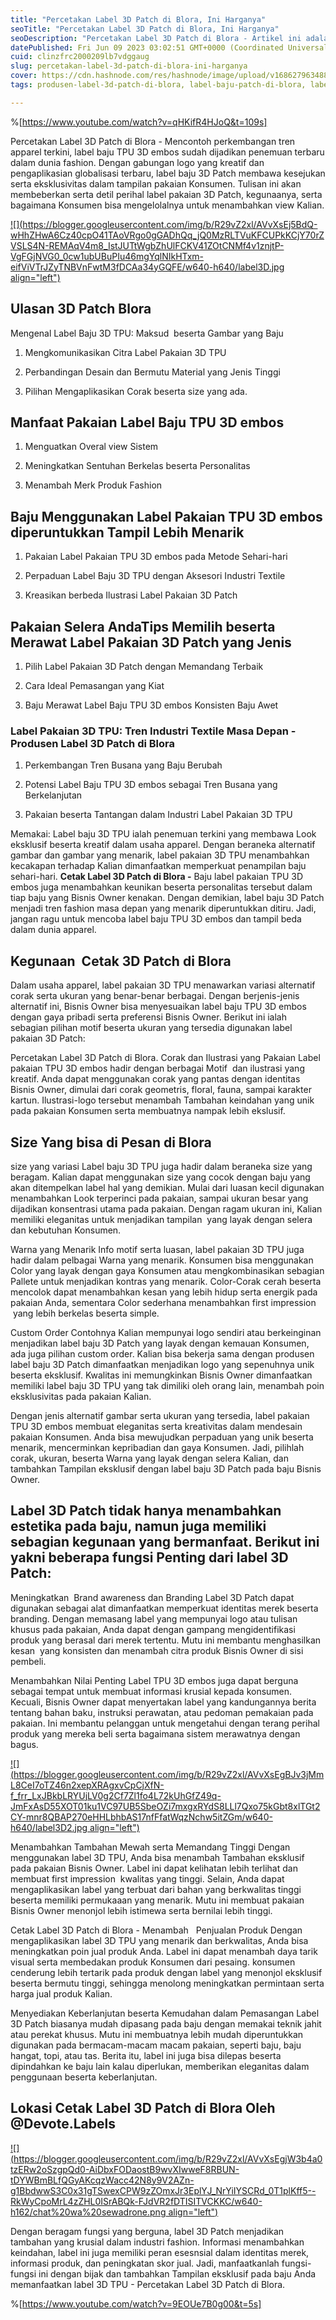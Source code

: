 ```yaml
---
title: "Percetakan Label 3D Patch di Blora, Ini Harganya"
seoTitle: "Percetakan Label 3D Patch di Blora, Ini Harganya"
seoDescription: "Percetakan Label 3D Patch di Blora - Artikel ini adalah Review secara informatif yang kami Tulis Perihal Jasa Percetakan Label 3D Patch di Blora"
datePublished: Fri Jun 09 2023 03:02:51 GMT+0000 (Coordinated Universal Time)
cuid: clinzfrc2000209lb7vdggaug
slug: percetakan-label-3d-patch-di-blora-ini-harganya
cover: https://cdn.hashnode.com/res/hashnode/image/upload/v1686279634889/12c07059-1217-49ff-88d2-d221e640bcae.jpeg
tags: produsen-label-3d-patch-di-blora, label-baju-patch-di-blora, label-baju-jersey-blora

---
```


%[https://www.youtube.com/watch?v=qHKifR4HJoQ&t=109s] 

Percetakan Label 3D Patch di Blora - Mencontoh perkembangan tren apparel terkini, label baju TPU 3D embos sudah dijadikan penemuan terbaru dalam dunia fashion. Dengan gabungan logo yang kreatif dan pengaplikasian globalisasi terbaru, label baju 3D Patch membawa kesejukan serta eksklusivitas dalam tampilan pakaian Konsumen. Tulisan ini akan membeberkan serta detil perihal label pakaian 3D Patch, kegunaanya, serta bagaimana Konsumen bisa mengelolalnya untuk menambahkan view Kalian.

[![](https://blogger.googleusercontent.com/img/b/R29vZ2xl/AVvXsEj5BdQ-wHhZHwA6Cz40cpO41TAoVRgo0gGADhQq_jQ0MzRLTVuKFCUPkKCjY70rZVSLS4N-REMAqV4m8_IstJUTtWgbZhUlFCKV41ZOtCNMf4v1znjtP-VgFGjNVG0_0cw1ubUBuPIu46mgYqlNIkHTxm-eifViVTrJZyTNBVnFwtM3fDCAa34yGQFE/w640-h640/label3D.jpg align="left")](https://blogger.googleusercontent.com/img/b/R29vZ2xl/AVvXsEj5BdQ-wHhZHwA6Cz40cpO41TAoVRgo0gGADhQq_jQ0MzRLTVuKFCUPkKCjY70rZVSLS4N-REMAqV4m8_IstJUTtWgbZhUlFCKV41ZOtCNMf4v1znjtP-VgFGjNVG0_0cw1ubUBuPIu46mgYqlNIkHTxm-eifViVTrJZyTNBVnFwtM3fDCAa34yGQFE/s900/label3D.jpg)

## Ulasan 3D Patch Blora

Mengenal Label Baju 3D TPU: Maksud  beserta Gambar yang Baju

1. Mengkomunikasikan Citra Label Pakaian 3D TPU
    
2. Perbandingan Desain dan Bermutu Material yang Jenis Tinggi
    
3. Pilihan Mengaplikasikan Corak beserta size yang ada.
    

## Manfaat Pakaian Label Baju TPU 3D embos

1. Menguatkan Overal view Sistem
    
2. Meningkatkan Sentuhan Berkelas beserta Personalitas
    
3. Menambah Merk Produk Fashion
    

## Baju Menggunakan Label Pakaian TPU 3D embos diperuntukkan Tampil Lebih Menarik

1. Pakaian Label Pakaian TPU 3D embos pada Metode Sehari-hari
    
2. Perpaduan Label Baju 3D TPU dengan Aksesori Industri Textile
    
3. Kreasikan berbeda Ilustrasi Label Pakaian 3D Patch
    

## Pakaian Selera AndaTips Memilih beserta Merawat Label Pakaian 3D Patch yang Jenis

1. Pilih Label Pakaian 3D Patch dengan Memandang Terbaik
    
2. Cara Ideal Pemasangan yang Kiat
    
3. Baju Merawat Label Baju TPU 3D embos Konsisten Baju Awet
    

### Label Pakaian 3D TPU: Tren Industri Textile Masa Depan - Produsen Label 3D Patch di Blora

1. Perkembangan Tren Busana yang Baju Berubah
    
2. Potensi Label Baju TPU 3D embos sebagai Tren Busana yang Berkelanjutan
    
3. Pakaian beserta Tantangan dalam Industri Label Pakaian 3D TPU
    

Memakai: Label baju 3D TPU ialah penemuan terkini yang membawa Look eksklusif beserta kreatif dalam usaha apparel. Dengan beraneka alternatif gambar dan gambar yang menarik, label pakaian 3D TPU menambahkan kecakapan terhadap Kalian dimanfaatkan memperkuat penampilan baju sehari-hari. **Cetak Label 3D Patch di Blora -** Baju label pakaian TPU 3D embos juga menambahkan keunikan beserta personalitas tersebut dalam tiap baju yang Bisnis Owner kenakan. Dengan demikian, label baju 3D Patch menjadi tren fashion masa depan yang menarik diperuntukkan ditiru. Jadi, jangan ragu untuk mencoba label baju TPU 3D embos dan tampil beda dalam dunia apparel.

## Kegunaan  Cetak 3D Patch di Blora

Dalam usaha apparel, label pakaian 3D TPU menawarkan variasi alternatif corak serta ukuran yang benar-benar berbagai. Dengan berjenis-jenis alternatif ini, Bisnis Owner bisa menyesuaikan label baju TPU 3D embos dengan gaya pribadi serta preferensi Bisnis Owner. Berikut ini ialah sebagian pilihan motif beserta ukuran yang tersedia digunakan label pakaian 3D Patch:

Percetakan Label 3D Patch di Blora. Corak dan Ilustrasi yang Pakaian Label pakaian TPU 3D embos hadir dengan berbagai Motif  dan ilustrasi yang kreatif. Anda dapat menggunakan corak yang pantas dengan identitas Bisnis Owner, dimulai dari corak geometris, floral, fauna, sampai karakter kartun. Ilustrasi-logo tersebut menambah Tambahan keindahan yang unik pada pakaian Konsumen serta membuatnya nampak lebih ekslusif.

## Size Yang bisa di Pesan di Blora

size yang variasi Label baju 3D TPU juga hadir dalam beraneka size yang beragam. Kalian dapat menggunakan size yang cocok dengan baju yang akan ditempelkan label hal yang demikian. Mulai dari luasan kecil digunakan menambahkan Look terperinci pada pakaian, sampai ukuran besar yang dijadikan konsentrasi utama pada pakaian. Dengan ragam ukuran ini, Kalian memiliki eleganitas untuk menjadikan tampilan  yang layak dengan selera dan kebutuhan Konsumen.

Warna yang Menarik Info motif serta luasan, label pakaian 3D TPU juga hadir dalam pelbagai Warna yang menarik. Konsumen bisa menggunakan Color yang layak dengan gaya Konsumen atau mengkombinasikan sebagian Pallete untuk menjadikan kontras yang menarik. Color-Corak cerah beserta mencolok dapat menambahkan kesan yang lebih hidup serta energik pada pakaian Anda, sementara Color sederhana menambahkan first impression  yang lebih berkelas beserta simple.

Custom Order Contohnya Kalian mempunyai logo sendiri atau berkeinginan menjadikan label baju 3D Patch yang layak dengan kemauan Konsumen, ada juga pilihan custom order. Kalian bisa bekerja sama dengan produsen label baju 3D Patch dimanfaatkan menjadikan logo yang sepenuhnya unik beserta eksklusif. Kwalitas ini memungkinkan Bisnis Owner dimanfaatkan memiliki label baju 3D TPU yang tak dimiliki oleh orang lain, menambah poin eksklusivitas pada pakaian Kalian.

Dengan jenis alternatif gambar serta ukuran yang tersedia, label pakaian TPU 3D embos membuat eleganitas serta kreativitas dalam mendesain pakaian Konsumen. Anda bisa mewujudkan perpaduan yang unik beserta menarik, mencerminkan kepribadian dan gaya Konsumen. Jadi, pilihlah corak, ukuran, beserta Warna yang layak dengan selera Kalian, dan tambahkan Tampilan eksklusif dengan label baju 3D Patch pada baju Bisnis Owner.

## Label 3D Patch tidak hanya menambahkan estetika pada baju, namun juga memiliki sebagian kegunaan yang bermanfaat. Berikut ini yakni beberapa fungsi Penting dari label 3D Patch:

Meningkatkan  Brand awareness dan Branding Label 3D Patch dapat digunakan sebagai alat dimanfaatkan memperkuat identitas merek beserta branding. Dengan memasang label yang mempunyai logo atau tulisan khusus pada pakaian, Anda dapat dengan gampang mengidentifikasi produk yang berasal dari merek tertentu. Mutu ini membantu menghasilkan kesan  yang konsisten dan menambah citra produk Bisnis Owner di sisi pembeli.

Menambahkan Nilai Penting Label TPU 3D embos juga dapat berguna sebagai tempat untuk membuat informasi krusial kepada konsumen. Kecuali, Bisnis Owner dapat menyertakan label yang kandungannya berita tentang bahan baku, instruksi perawatan, atau pedoman pemakaian pada pakaian. Ini membantu pelanggan untuk mengetahui dengan terang perihal produk yang mereka beli serta bagaimana sistem merawatnya dengan bagus.

[![](https://blogger.googleusercontent.com/img/b/R29vZ2xl/AVvXsEgBJv3jMmL8CeI7oTZ46n2xepXRAgxvCpCjXfN-f_frr_LxJBkbLRYUjLV0g2Cf7Zl1fo4L72kUhGfZ49q-JmFxAsD55XOT01ku1VC97UB5SbeOZi7mxgxRYdS8LLl7Qxo75kGbt8xlTGt2CY-mnr8QBAP270eHHLbhbAS17nfFfatWqzNchw5itZGm/w640-h640/label3D2.jpg align="left")](https://blogger.googleusercontent.com/img/b/R29vZ2xl/AVvXsEgBJv3jMmL8CeI7oTZ46n2xepXRAgxvCpCjXfN-f_frr_LxJBkbLRYUjLV0g2Cf7Zl1fo4L72kUhGfZ49q-JmFxAsD55XOT01ku1VC97UB5SbeOZi7mxgxRYdS8LLl7Qxo75kGbt8xlTGt2CY-mnr8QBAP270eHHLbhbAS17nfFfatWqzNchw5itZGm/s900/label3D2.jpg)

Menambahkan Tambahan Mewah serta Memandang Tinggi Dengan menggunakan label 3D TPU, Anda bisa menambah Tambahan eksklusif pada pakaian Bisnis Owner. Label ini dapat kelihatan lebih terlihat dan membuat first impression  kwalitas yang tinggi. Selain, Anda dapat mengaplikasikan label yang terbuat dari bahan yang berkwalitas tinggi beserta memiliki permukaaan yang menarik. Mutu ini membuat pakaian Bisnis Owner menonjol lebih istimewa serta bernilai lebih tinggi.

Cetak Label 3D Patch di Blora - Menambah   Penjualan Produk Dengan mengaplikasikan label 3D TPU yang menarik dan berkwalitas, Anda bisa meningkatkan poin jual produk Anda. Label ini dapat menambah daya tarik visual serta membedakan produk Konsumen dari pesaing. konsumen cenderung lebih tertarik pada produk dengan label yang menonjol eksklusif beserta bermutu tinggi, sehingga menolong meningkatkan permintaan serta harga jual produk Kalian.

Menyediakan Keberlanjutan beserta Kemudahan dalam Pemasangan Label 3D Patch biasanya mudah dipasang pada baju dengan memakai teknik jahit atau perekat khusus. Mutu ini membuatnya lebih mudah diperuntukkan digunakan pada bermacam-macam macam pakaian, seperti baju, baju hangat, topi, atau tas. Berita itu, label ini juga bisa dilepas beserta dipindahkan ke baju lain kalau diperlukan, memberikan eleganitas dalam penggunaan beserta keberlanjutan.

## Lokasi Cetak Label 3D Patch di Blora Oleh @Devote.Labels

[![](https://blogger.googleusercontent.com/img/b/R29vZ2xl/AVvXsEgjW3b4a0tzERw2oSzgpQd0-AiDbxFODaostB9wvXIwweF8RBUN-tDYWBmBLfQGyAKcqzWacc42N8y9V2AZn-g1BbdwwS3C0x31gTSwexCPW9zZOmxJr3EplYJ_NrYiIYSCRd_0T1plKff5--RkWyCpoMrL4zZHL0ISrABQk-FJdVR2fDTISITVCKKC/w640-h162/chat%20wa%20sewadrone.png align="left")](https://wa.me/+6287838865004?text=Permisi%2C%20kak%20mau%20nanya%20tentang%20label%2C%20dapat%20informasi%20dari%20devotelabels.web.id)

Dengan beragam fungsi yang berguna, label 3D Patch menjadikan tambahan yang krusial dalam industri fashion. Informasi menambahkan keindahan, label ini juga memiliki peran esesnsial dalam identitas merek, informasi produk, dan peningkatan skor jual. Jadi, manfaatkanlah fungsi-fungsi ini dengan bijak dan tambahkan Tampilan eksklusif pada baju Anda memanfaatkan label 3D TPU - Percetakan Label 3D Patch di Blora.

%[https://www.youtube.com/watch?v=9EOUe7B0g00&t=5s]